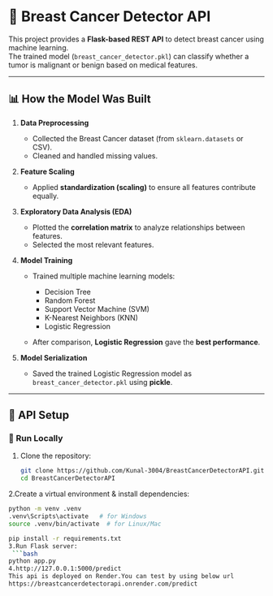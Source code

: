 # 🧬 Breast Cancer Detector API

This project provides a **Flask-based REST API** to detect breast cancer using machine learning.  
The trained model (`breast_cancer_detector.pkl`) can classify whether a tumor is malignant or benign based on medical features.

---

## 📊 How the Model Was Built

1. **Data Preprocessing**
   - Collected the Breast Cancer dataset (from `sklearn.datasets` or CSV).
   - Cleaned and handled missing values.

2. **Feature Scaling**
   - Applied **standardization (scaling)** to ensure all features contribute equally.

3. **Exploratory Data Analysis (EDA)**
   - Plotted the **correlation matrix** to analyze relationships between features.
   - Selected the most relevant features.

4. **Model Training**
   - Trained multiple machine learning models:
     - Decision Tree  
     - Random Forest  
     - Support Vector Machine (SVM)  
     - K-Nearest Neighbors (KNN)  
     - Logistic Regression  

   - After comparison, **Logistic Regression** gave the **best performance**.

5. **Model Serialization**
   - Saved the trained Logistic Regression model as `breast_cancer_detector.pkl` using **pickle**.

---

## 🚀 API Setup

### 🔹 Run Locally
1. Clone the repository:
   ```bash
   git clone https://github.com/Kunal-3004/BreastCancerDetectorAPI.git
   cd BreastCancerDetectorAPI
2.Create a virtual environment & install dependencies:
   ```bash
   python -m venv .venv
   .venv\Scripts\activate   # for Windows
   source .venv/bin/activate  # for Linux/Mac

   pip install -r requirements.txt
3.Run Flask server:
    ```bash
   python app.py
4.http://127.0.0.1:5000/predict
   This api is deployed on Render.You can test by using below url
   https://breastcancerdetectorapi.onrender.com/predict
